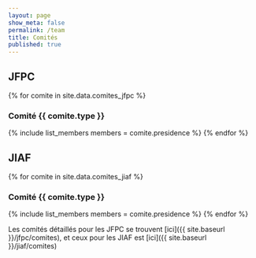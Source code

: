 ```yaml
---
layout: page
show_meta: false
permalink: /team
title: Comités
published: true
---
```


## JFPC

{% for comite in site.data.comites_jfpc %}
### Comité {{ comite.type }}

{% include list_members members = comite.presidence %}
{% endfor %}

## JIAF

{% for comite in site.data.comites_jiaf %}
### Comité {{ comite.type }}

{% include list_members members = comite.presidence %}
{% endfor %}

Les comités détaillés pour les JFPC se trouvent [ici]({{ site.baseurl }}/jfpc/comites), et ceux pour les JIAF est [ici]({{ site.baseurl }}/jiaf/comites)